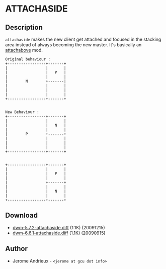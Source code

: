 ATTACHASIDE
===========

Description
-----------
`attachaside` makes the new client get attached and focused in the stacking
area instead of always becoming the new master. It's basically an
[attachabove](attachabove) mod.

	Original behaviour :
	+-----------------+-------+
	|                 |       |
	|                 |   P   |
	|                 |       |
	|        N        +-------|
	|                 |       |
	|                 |       |
	|                 |       |
	+-----------------+-------+


	New Behaviour :
	+-----------------+-------+
	|                 |       |
	|                 |   N   |
	|                 |       |
	|        P        +-------+
	|                 |       |
	|                 |       |
	|                 |       |
	+-----------------+-------+


	+-----------------+-------+
	|                 |       |
	|                 |   P   |
	|                 |       |
	|                 +-------+
	|                 |       |
	|                 |   N   |
	|                 |       |
	+-----------------+-------+

Download
--------
* [dwm-5.7.2-attachaside.diff](dwm-5.7.2-attachaside.diff) (1.1K) (20091215)
* [dwm-6.6.1-attachaside.diff](dwm-5.6.1-attachaside.diff) (1.1K) (20090915)

Author
------
* Jerome Andrieux - `<jerome at gcu dot info>`
